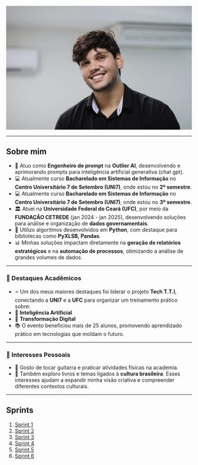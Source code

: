 ![Minha_Foto](Sprint%201/Certificados/foto.jpg)


---
## Sobre mim

- 🎯 Atuo como **Engenheiro de prompt** na **Outlier AI**, desenvolvendo e aprimorando prompts para inteligência artificial generativa (chat gpt).
- 💻 Atualmente curso **Bacharelado em Sistemas de Informação** no **Centro Universitário 7 de Setembro (UNI7)**, onde estou no **2º semestre**.
- 💻 Atualmente curso **Bacharelado em Sistemas de Informação** no **Centro Universitário 7 de Setembro (UNI7)**, onde estou no **3º semestre**.
- 🏛  Atuei na **Universidade Federal do Ceará (UFC)**, por meio da **FUNDAÇÃO CETREDE** (jan 2024 - jan 2025), desenvolvendo soluções para análise e organização de **dados governamentais**. 
- 🚀 Utilizo algoritmos desenvolvidos em **Python**, com destaque para bibliotecas como **PyXLSB, Pandas**.
- 📊 Minhas soluções impactam diretamente na **geração de relatórios estratégicos** e na **automação de processos**, otimizando a análise de grandes volumes de dados.

---
### 🌟 Destaques Acadêmicos

- ⭐ Um dos meus maiores destaques foi liderar o projeto **Tech T.T.I**, conectando a **UNI7** e a **UFC** para organizar um treinamento prático sobre:  
- 🤖 **Inteligência Artificial**  
- 🔄 **Transformação Digital**  
- 📚 O evento beneficiou mais de 25 alunos, promovendo aprendizado prático em tecnologias que moldam o futuro.  

---
### 🎸 Interesses Pessoais

- 🎵 Gosto de tocar guitarra e praticar atividades físicas na academia.  
- 📖 Também exploro livros e temas ligados à **cultura brasileira**. Esses interesses ajudam a expandir minha visão criativa e compreender diferentes contextos culturais.  

---
## Sprints 

1. [Sprint 1](Sprint%201)
2. [Sprint 2](Sprint%202)
3. [Sprint 3](Sprint%203)
4. [Sprint 4](Sprint%204)
5. [Sprint 5](Sprint%205)
6. [Sprint 6](Sprint%206)

